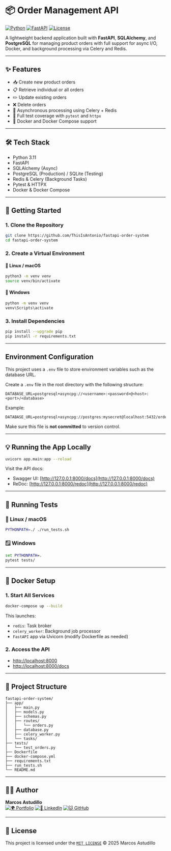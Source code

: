 # 📦 Order Management API

[![Python](https://img.shields.io/badge/Python-3.11-blue.svg)](https://www.python.org/downloads/release/python-3110/)
[![FastAPI](https://img.shields.io/badge/FastAPI-0.95+-green.svg)](https://fastapi.tiangolo.com/)
[![License](https://img.shields.io/badge/License-MIT-yellow.svg)](LICENSE)

A lightweight backend application built with **FastAPI**, **SQLAlchemy**, and **PostgreSQL** for managing product orders with full support for async I/O, Docker, and background processing via Celery and Redis.

---

## ✨ Features

- 📥 Create new product orders
- 📋 Retrieve individual or all orders
- ✏️ Update existing orders
- ❌ Delete orders
- 🔁 Asynchronous processing using Celery + Redis
- 🧪 Full test coverage with `pytest` and `httpx`
- 🐳 Docker and Docker Compose support

---

## 🛠️ Tech Stack

- Python 3.11
- FastAPI
- SQLAlchemy (Async)
- PostgreSQL (Production) / SQLite (Testing)
- Redis & Celery (Background Tasks)
- Pytest & HTTPX
- Docker & Docker Compose

---

## 🚀 Getting Started

### 1. Clone the Repository

```bash
git clone https://github.com/ThisIsAntonio/fastapi-order-system
cd fastapi-order-system
```

### 2. Create a Virtual Environment

#### 🔷 Linux / macOS

```bash
python3 -m venv venv
source venv/bin/activate
```

#### 🔶 Windows

```cmd
python -m venv venv
venv\Scripts\activate
```

### 3. Install Dependencies

```bash
pip install --upgrade pip
pip install -r requirements.txt
```

---

## Environment Configuration

This project uses a `.env` file to store environment variables such as the database URL.

Create a `.env` file in the root directory with the following structure:

```env
DATABASE_URL=postgresql+asyncpg://<username>:<password>@<host>:<port>/<database>
```

Example:

```env
DATABASE_URL=postgresql+asyncpg://postgres:mysecret@localhost:5432/orders_db
```

Make sure this file is **not committed** to version control.

---

## 💡 Running the App Locally

```bash
uvicorn app.main:app --reload
```

Visit the API docs:

- Swagger UI: [http://127.0.0.1:8000/docs](http://127.0.0.1:8000/docs)
- ReDoc: [http://127.0.0.1:8000/redoc](http://127.0.0.1:8000/redoc)

---

## 🧪 Running Tests

### 🐧 Linux / macOS

```bash
PYTHONPATH=./ ./run_tests.sh
```

### 🪟 Windows

```cmd
set PYTHONPATH=.
pytest tests/
```

---

## 🐳 Docker Setup

### 1. Start All Services

```bash
docker-compose up --build
```

This launches:

- `redis`: Task broker
- `celery_worker`: Background job processor
- `FastAPI` app via Uvicorn (modify Dockerfile as needed)

### 2. Access the API

- [http://localhost:8000](http://localhost:8000)
- [http://localhost:8000/docs](http://localhost:8000/docs)

---

## 📂 Project Structure

```
fastapi-order-system/
├── app/
│   ├── main.py
│   ├── models.py
│   ├── schemas.py
│   ├── routes/
│   │   └── orders.py
│   ├── database.py
│   ├── celery_worker.py
│   └── tasks/
├── tests/
│   └── test_orders.py
├── Dockerfile
├── docker-compose.yml
├── requirements.txt
├── run_tests.sh
└── README.md
```

---

## 👨‍💻 Author

**Marcos Astudillo**  
[![🌍 Portfolio](https://img.shields.io/badge/Website-marcosastudillo.com-blueviolet?style=for-the-badge&logo=google-chrome)](https://www.marcosastudillo.com)
[![💼 LinkedIn](https://img.shields.io/badge/LinkedIn-Marcos%20Astudillo-blue?style=for-the-badge&logo=linkedin)](https://www.linkedin.com/in/marcos-antonio-astudillo-carrasco)
[![🐱 GitHub](https://img.shields.io/badge/GitHub-ThisIsAntonio-181717?style=for-the-badge&logo=github)](https://github.com/ThisIsAntonio)


---

## 📄 License

This project is licensed under the [`MIT LICENSE`](LICENSE) © 2025 Marcos Astudillo